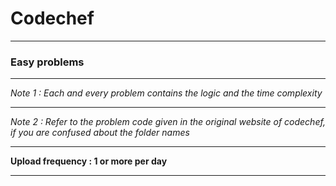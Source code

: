 # Codechef
---
### Easy problems
---
*Note 1 : Each and every problem contains the logic and the time complexity*

---
*Note 2 : Refer to the problem code given in the original website of codechef, if you are confused about the folder names*

---
**Upload frequency : 1 or more per day**

---

